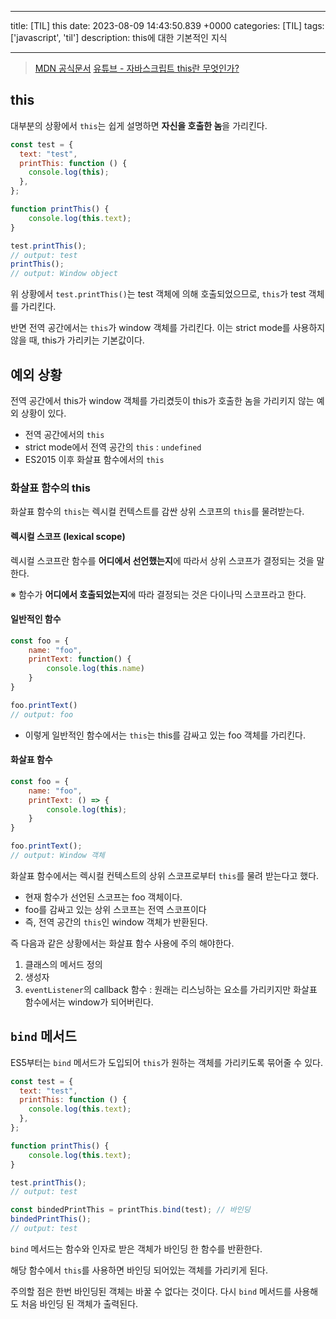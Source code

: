 

---
title: [TIL] this
date: 2023-08-09 14:43:50.839 +0000
categories: [TIL]
tags: ['javascript', 'til']
description: this에 대한 기본적인 지식


---

> [MDN 공식문서](https://developer.mozilla.org/ko/docs/Web/JavaScript/Reference/Operators/this)
> [유튜브 - 자바스크립트 this란 무엇인가?](https://youtu.be/GteV4zfqPIk)

## this

대부분의 상황에서 `this`는 쉽게 설명하면 **자신을 호출한 놈**을 가리킨다.

```javascript
const test = {
  text: "test",
  printThis: function () {
    console.log(this);
  },
};

function printThis() {
	console.log(this.text);
}

test.printThis();
// output: test
printThis();
// output: Window object
```

위 상황에서 `test.printThis()`는 test 객체에 의해 호출되었으므로, `this`가 test 객체를 가리킨다.

반면 전역 공간에서는 `this`가 window 객체를 가리킨다. 이는 strict mode를 사용하지 않을 때, this가 가리키는 기본값이다.

## 예외 상황

전역 공간에서 this가 window 객체를 가리켰듯이 this가 호출한 놈을 가리키지 않는 예외 상황이 있다.

- 전역 공간에서의 `this`
- strict mode에서 전역 공간의 `this` : `undefined`
- ES2015 이후 화살표 함수에서의 `this`

### 화살표 함수의 this

화살표 함수의 `this`는 렉시컬 컨텍스트를 감싼 상위 스코프의 `this`를 물려받는다.

#### 렉시컬 스코프 (lexical scope)

렉시컬 스코프란 함수를 **어디에서 선언했는지**에 따라서 상위 스코프가 결정되는 것을 말한다.

※ 함수가 **어디에서 호출되었는지**에 따라 결정되는 것은 다이나믹 스코프라고 한다.

#### 일반적인 함수

```javascript
const foo = {
  	name: "foo",
	printText: function() {
      	console.log(this.name)
    }
}

foo.printText()
// output: foo
```
- 이렇게 일반적인 함수에서는 `this`는 this를 감싸고 있는 foo 객체를 가리킨다.

#### 화살표 함수
```javascript
const foo = {
  	name: "foo",
	printText: () => {
    	console.log(this);
    }
}

foo.printText();
// output: Window 객체
```

화살표 함수에서는 렉시컬 컨텍스트의 상위 스코프로부터 `this`를 물려 받는다고 했다.

- 현재 함수가 선언된 스코프는 foo 객체이다.
- foo를 감싸고 있는 상위 스코프는 전역 스코프이다
- 즉, 전역 공간의 `this`인 window 객체가 반환된다.


즉 다음과 같은 상황에서는 화살표 함수 사용에 주의 해야한다.

1. 클래스의 메서드 정의
2. 생성자
3. `eventListener`의 callback 함수 : 원래는 리스닝하는 요소를 가리키지만 화살표 함수에서는 window가 되어버린다.

## `bind` 메서드

ES5부터는 `bind` 메서드가 도입되어 `this`가 원하는 객체를 가리키도록 묶어줄 수 있다.

```javascript
const test = {
  text: "test",
  printThis: function () {
    console.log(this.text);
  },
};

function printThis() {
	console.log(this.text);
}

test.printThis();
// output: test

const bindedPrintThis = printThis.bind(test); // 바인딩
bindedPrintThis();
// output: test
```

`bind` 메서드는 함수와 인자로 받은 객체가 바인딩 한 함수를 반환한다.

해당 함수에서 `this`를 사용하면 바인딩 되어있는 객체를 가리키게 된다.

주의할 점은 한번 바인딩된 객체는 바꿀 수 없다는 것이다. 다시 `bind` 메서드를 사용해도 처음 바인딩 된 객체가 출력된다.

        